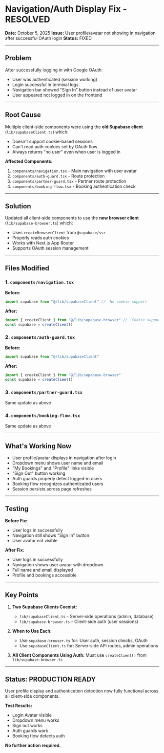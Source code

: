 ﻿# Navigation/Auth Display Fix - RESOLVED

**Date:** October 5, 2025
**Issue:** User profile/avatar not showing in navigation after successful OAuth login
**Status:**  FIXED

---

## Problem

After successfully logging in with Google OAuth:
-  User was authenticated (session working)
-  Login successful in terminal logs
-  Navigation bar showed "Sign In" button instead of user avatar
-  User appeared not logged in on the frontend

---

## Root Cause

Multiple client-side components were using the **old Supabase client** (`lib/supabaseClient.ts`) which:
-  Doesn't support cookie-based sessions
-  Can't read auth cookies set by OAuth flow
-  Always returns "no user" even when user is logged in

**Affected Components:**
1. `components/navigation.tsx` - Main navigation with user avatar
2. `components/auth-guard.tsx` - Route protection
3. `components/partner-guard.tsx` - Partner route protection  
4. `components/booking-flow.tsx` - Booking authentication check

---

## Solution

Updated all client-side components to use the **new browser client** (`lib/supabase-browser.ts`) which:
-  Uses `createBrowserClient` from `@supabase/ssr`
-  Properly reads auth cookies
-  Works with Next.js App Router
-  Supports OAuth session management

---

## Files Modified

### 1. `components/navigation.tsx`
**Before:**
```typescript
import supabase from "@/lib/supabaseClient" //  No cookie support
```

**After:**
```typescript
import { createClient } from "@/lib/supabase-browser" //  Cookie support!
const supabase = createClient()
```

### 2. `components/auth-guard.tsx`
**Before:**
```typescript
import supabase from "@/lib/supabaseClient"
```

**After:**
```typescript
import { createClient } from "@/lib/supabase-browser"
const supabase = createClient()
```

### 3. `components/partner-guard.tsx`
Same update as above

### 4. `components/booking-flow.tsx`
Same update as above

---

## What's Working Now

-  User profile/avatar displays in navigation after login
-  Dropdown menu shows user name and email
-  "My Bookings" and "Profile" links visible
-  "Sign Out" button working
-  Auth guards properly detect logged-in users
-  Booking flow recognizes authenticated users
-  Session persists across page refreshes

---

## Testing

**Before Fix:**
- User logs in successfully
- Navigation still shows "Sign In" button
- User avatar not visible

**After Fix:**
- User logs in successfully
- Navigation shows user avatar with dropdown
- Full name and email displayed
- Profile and bookings accessible

---

## Key Points

1. **Two Supabase Clients Coexist:**
   - `lib/supabaseClient.ts` - Server-side operations (admin, database)
   - `lib/supabase-browser.ts` - Client-side auth (user sessions)

2. **When to Use Each:**
   - Use `supabase-browser.ts` for: User auth, session checks, OAuth
   - Use `supabaseClient.ts` for: Server-side API routes, admin operations

3. **All Client Components Using Auth:**
   Must use `createClient()` from `lib/supabase-browser.ts`

---

##  Status: PRODUCTION READY

User profile display and authentication detection now fully functional across all client-side components.

**Test Results:**
- Login  Avatar visible 
- Dropdown menu works 
- Sign out works 
- Auth guards work 
- Booking flow detects auth 

**No further action required.**
